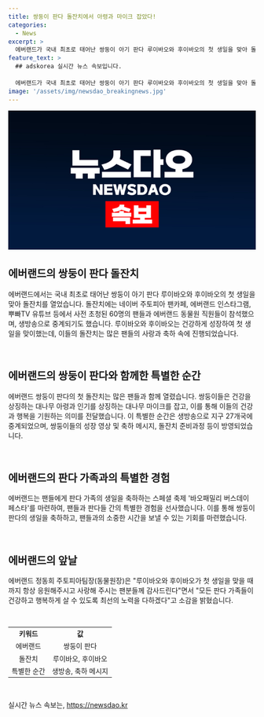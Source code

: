 ```yaml
---
title: 쌍둥이 판다 돌잔치에서 아령과 마이크 잡았다!
categories:
  - News
excerpt: >
  에버랜드가 국내 최초로 태어난 쌍둥이 아기 판다 루이바오와 후이바오의 첫 생일을 맞아 돌잔치를 열었다. 이 특별한 축제는 팬들과 돌잔치 이벤트를 통해 초청된 60명의 팬들과 에버랜드 동물원 직원들이 참석했으며, 생방송으로 전 세계 27개국에 중계되기도 했다. 더불어, 바오패밀리의 생일을 축하하는 바오패밀리 버스데이 페스타도 개최될 예정이다. 판다 팬들은 이 기쁜 날을 함께 축하하며 판다 가족의 건강과 행복을 기원하고 있다.
feature_text: >
  ## adskorea 실시간 뉴스 속보입니다.

  에버랜드가 국내 최초로 태어난 쌍둥이 아기 판다 루이바오와 후이바오의 첫 생일을 맞아 돌잔치를 열었다. 이 특별한 축제는 팬들과 돌잔치 이벤트를 통해 초청된 60명의 팬들과 에버랜드 동물원 직원들이 참석했으며, 생방송으로 전 세계 27개국에 중계되기도 했다. 더불어, 바오패밀리의 생일을 축하하는 바오패밀리 버스데이 페스타도 개최될 예정이다. 판다 팬들은 이 기쁜 날을 함께 축하하며 판다 가족의 건강과 행복을 기원하고 있다.
image: '/assets/img/newsdao_breakingnews.jpg'
---
```


<p><img src="/assets/img/newsdao_breakingnews.jpg" alt="adskorea 속보" /></p>

<h2 data-ke-size="size26">에버랜드의 쌍둥이 판다 돌잔치</h2>

<p>에버랜드에서는 국내 최초로 태어난 쌍둥이 아기 판다 루이바오와 후이바오의 첫 생일을 맞아 돌잔치를 열었습니다. 돌잔치에는 네이버 주토피아 팬카페, 에버랜드 인스타그램, 뿌빠TV 유튜브 등에서 사전 초청된 60명의 팬들과 에버랜드 동물원 직원들이 참석했으며, 생방송으로 중계되기도 했습니다. 루이바오와 후이바오는 건강하게 성장하여 첫 생일을 맞이했는데, 이들의 돌잔치는 많은 팬들의 사랑과 축하 속에 진행되었습니다.</p>

<p data-ke-size="size16">&nbsp;</p>

<h2 data-ke-size="size24">에버랜드의 쌍둥이 판다와 함께한 특별한 순간</h2>

<p>에버랜드 쌍둥이 판다의 첫 돌잔치는 많은 팬들과 함께 열렸습니다. 쌍둥이들은 건강을 상징하는 대나무 아령과 인기를 상징하는 대나무 마이크를 잡고, 이를 통해 이들의 건강과 행복을 기원하는 의미를 전달했습니다. 이 특별한 순간은 생방송으로 지구 27개국에 중계되었으며, 쌍둥이들의 성장 영상 및 축하 메시지, 돌잔치 준비과정 등이 방영되었습니다.</p>

<p data-ke-size="size16">&nbsp;</p>

<h2 data-ke-size="size24">에버랜드의 판다 가족과의 특별한 경험</h2>

<p>에버랜드는 팬들에게 판다 가족의 생일을 축하하는 스페셜 축제 '바오패밀리 버스데이 페스타'를 마련하여, 팬들과 판다들 간의 특별한 경험을 선사했습니다. 이를 통해 쌍둥이 판다의 생일을 축하하고, 팬들과의 소중한 시간을 보낼 수 있는 기회를 마련했습니다.</p>

<p data-ke-size="size16">&nbsp;</p>

<h2 data-ke-size="size24">에버랜드의 앞날</h2>

<p>에버랜드 정동희 주토피아팀장(동물원장)은 "루이바오와 후이바오가 첫 생일을 맞을 때까지 항상 응원해주시고 사랑해 주시는 팬분들께 감사드린다"면서 "모든 판다 가족들이 건강하고 행복하게 살 수 있도록 최선의 노력을 다하겠다"고 소감을 밝혔습니다.</p>

<p data-ke-size="size16">&nbsp;</p>

<table>
  <tbody>
    <tr>
      <td style="text-align: center; height: 17px;"><b>키워드</b></td>
      <td style="text-align: center; height: 17px;"><b>값</b></td>
    </tr>
    <tr>
      <td style="text-align: center; height: 17px;">에버랜드</td>
      <td style="text-align: center; height: 17px;">쌍둥이 판다</td>
    </tr>
    <tr>
      <td style="text-align: center; height: 17px;">돌잔치</td>
      <td style="text-align: center; height: 17px;">루이바오, 후이바오</td>
    </tr>
    <tr>
      <td style="text-align: center; height: 17px;">특별한 순간</td>
      <td style="text-align: center; height: 17px;">생방송, 축하 메시지</td>
    </tr>
  </tbody>
</table>

<p data-ke-size="size16">&nbsp;</p>
실시간 뉴스 속보는, <a href="https://newsdao.kr" rel="dofollow">https://newsdao.kr</a>


